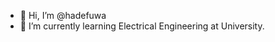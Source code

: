 - 👋 Hi, I’m @hadefuwa
- 🌱 I’m currently learning Electrical Engineering at University.

<!---
hadefuwa/hadefuwa is a ✨ special ✨ repository because its `README.md` (this file) appears on your GitHub profile.
You can click the Preview link to take a look at your changes.
--->
